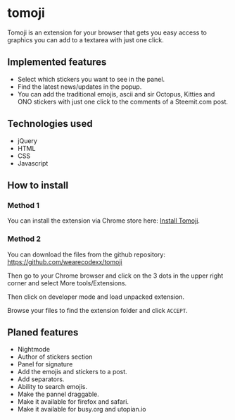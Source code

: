 # tomoji
Tomoji is an extension for your browser that gets you easy access to graphics you can add to a textarea with just one click.

## Implemented features
- Select which stickers you want to see in the panel.
- Find the latest news/updates in the popup.
- You can add the traditional emojis, ascii and sir Octopus, Kitties and ONO stickers with just one click to the comments of a Steemit.com post.

## Technologies used
- jQuery
- HTML
- CSS
- Javascript

## How to install
### Method 1
You can install the extension via Chrome store here:
[Install Tomoji](https://chrome.google.com/webstore/detail/tomoji/hogapefkdknpplphinedpeimjmhooiap).

### Method 2
You can download the files from the github repository: https://github.com/wearecodexx/tomoji

Then go to your Chrome browser and click on the 3 dots in the upper right corner and select More tools/Extensions.

Then click on developer mode and load unpacked extension.

Browse your files to find the extension folder and click `ACCEPT`.

## Planed features
- Nightmode
- Author of stickers section
- Panel for signature
- Add the emojis and stickers to a post.
- Add separators.
- Ability to search emojis.
- Make the pannel draggable.
- Make it available for firefox and safari.
- Make it available for busy.org and utopian.io

